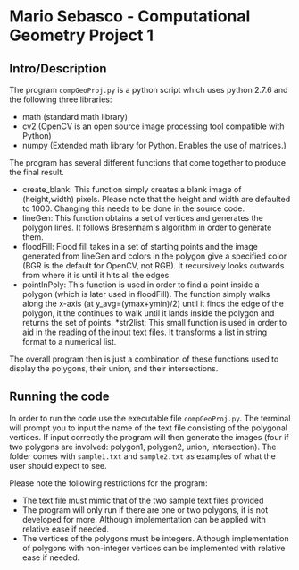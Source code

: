 # Mario Sebasco - Computational Geometry Project 1


## Intro/Description

The program `compGeoProj.py` is a python script which uses python 2.7.6 and the following three libraries:
* math (standard math library)
* cv2 (OpenCV is an open source image processing tool compatible with Python)
* numpy (Extended math library for Python. Enables the use of matrices.)

The program has several different functions that come together to produce the final result. 
* create_blank: This function simply creates a blank image of (height,width) pixels. Please note that the height and width are defaulted to 1000. Changing this needs to be done in the source code.
* lineGen: This function obtains a set of vertices and generates the polygon lines. It follows Bresenham's algorithm in order to generate them.
* floodFill: Flood fill takes in a set of starting points and the image generated from lineGen and colors in the polygon give a specified color (BGR is the default for OpenCV, not RGB). It recursively looks outwards from where it is until it hits all the edges.
* pointInPoly: This function is used in order to find a point inside a polygon (which is later used in floodFill). The function simply walks along the x-axis (at y_avg=(ymax+ymin)/2) until it finds the edge of the polygon, it the continues to walk until it lands inside the polygon and returns the set of points.
*str2list: This small function is used in order to aid in the reading of the input text files. It transforms a list in string format to a numerical list.

The overall program then is just a combination of these functions used to display the polygons, their union, and their intersections.


## Running the code
In order to run the code use the executable file `compGeoProj.py`. The terminal will prompt you to input the name of the text file consisting of the polygonal vertices. If input correctly the program will then generate the images (four if two polygons are involved: polygon1, polygon2, union, intersection). The folder comes with `sample1.txt` and `sample2.txt` as examples of what the user should expect to see.

Please note the following restrictions for the program:
* The text file must mimic that of the two sample text files provided
* The program will only run if there are one or two polygons, it is not developed for more. Although implementation can be applied with relative ease if needed.
* The vertices of the polygons must be integers. Although implementation of polygons with non-integer vertices can be implemented with relative ease if needed.